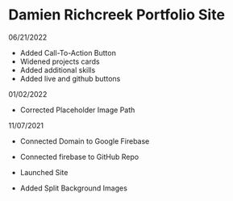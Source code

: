 # Damien Richcreek Portfolio Site

06/21/2022
- Added Call-To-Action Button
- Widened projects cards
- Added additional skills
- Added live and github buttons

01/02/2022
- Corrected Placeholder Image Path

11/07/2021
- Connected Domain to Google Firebase
- Connected firebase to GitHub Repo
- Launched Site
  
- Added Split Background Images
